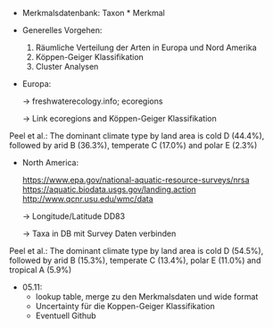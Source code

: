 
- Merkmalsdatenbank: Taxon * Merkmal
- Generelles Vorgehen:
   1) Räumliche Verteilung der Arten in Europa und Nord Amerika
   2) Köppen-Geiger Klassifikation
   3) Cluster Analysen 


- Europa: 
	
    $\rightarrow$ freshwaterecology.info; ecoregions

	$\rightarrow$ Link ecoregions and Köppen-Geiger Klassifikation

Peel et al.: The dominant climate type by land area is cold D (44.4%), followed by arid B (36.3%), temperate C (17.0%)
and polar E (2.3%)

- North America:
   
    https://www.epa.gov/national-aquatic-resource-surveys/nrsa
    https://aquatic.biodata.usgs.gov/landing.action
    http://www.qcnr.usu.edu/wmc/data

    $\rightarrow$ Longitude/Latitude DD83

    $\rightarrow$ Taxa in DB mit Survey Daten verbinden

Peel et al.: The dominant climate type by land area is cold D (54.5%), followed by arid B
(15.3%), temperate C (13.4%), polar E (11.0%) and tropical A (5.9%)


- 05.11: 
  - lookup table, merge zu den Merkmalsdaten und wide format  
  - Uncertainty für die Koppen-Geiger Klassifikation
  - Eventuell Github
